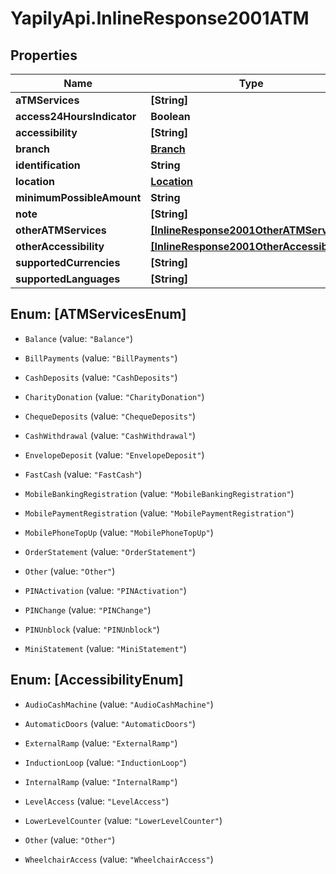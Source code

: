# YapilyApi.InlineResponse2001ATM

## Properties

Name | Type | Description | Notes
------------ | ------------- | ------------- | -------------
**aTMServices** | **[String]** |  | [optional] 
**access24HoursIndicator** | **Boolean** |  | [optional] 
**accessibility** | **[String]** |  | [optional] 
**branch** | [**Branch**](Branch.md) |  | [optional] 
**identification** | **String** |  | [optional] 
**location** | [**Location**](Location.md) |  | [optional] 
**minimumPossibleAmount** | **String** |  | [optional] 
**note** | **[String]** |  | [optional] 
**otherATMServices** | [**[InlineResponse2001OtherATMServices]**](InlineResponse2001OtherATMServices.md) |  | [optional] 
**otherAccessibility** | [**[InlineResponse2001OtherAccessibility]**](InlineResponse2001OtherAccessibility.md) |  | [optional] 
**supportedCurrencies** | **[String]** |  | [optional] 
**supportedLanguages** | **[String]** |  | [optional] 



## Enum: [ATMServicesEnum]


* `Balance` (value: `"Balance"`)

* `BillPayments` (value: `"BillPayments"`)

* `CashDeposits` (value: `"CashDeposits"`)

* `CharityDonation` (value: `"CharityDonation"`)

* `ChequeDeposits` (value: `"ChequeDeposits"`)

* `CashWithdrawal` (value: `"CashWithdrawal"`)

* `EnvelopeDeposit` (value: `"EnvelopeDeposit"`)

* `FastCash` (value: `"FastCash"`)

* `MobileBankingRegistration` (value: `"MobileBankingRegistration"`)

* `MobilePaymentRegistration` (value: `"MobilePaymentRegistration"`)

* `MobilePhoneTopUp` (value: `"MobilePhoneTopUp"`)

* `OrderStatement` (value: `"OrderStatement"`)

* `Other` (value: `"Other"`)

* `PINActivation` (value: `"PINActivation"`)

* `PINChange` (value: `"PINChange"`)

* `PINUnblock` (value: `"PINUnblock"`)

* `MiniStatement` (value: `"MiniStatement"`)





## Enum: [AccessibilityEnum]


* `AudioCashMachine` (value: `"AudioCashMachine"`)

* `AutomaticDoors` (value: `"AutomaticDoors"`)

* `ExternalRamp` (value: `"ExternalRamp"`)

* `InductionLoop` (value: `"InductionLoop"`)

* `InternalRamp` (value: `"InternalRamp"`)

* `LevelAccess` (value: `"LevelAccess"`)

* `LowerLevelCounter` (value: `"LowerLevelCounter"`)

* `Other` (value: `"Other"`)

* `WheelchairAccess` (value: `"WheelchairAccess"`)




